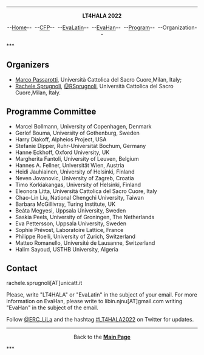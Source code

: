 ***
<p style="text-align: center;"><b>LT4HALA 2022</b></p>
<p style="text-align: center;">--<a href="index">Home</a>--&nbsp;&nbsp;--<a href="CFP">CFP</a>--&nbsp;&nbsp;--<a href="EvaLatin">EvaLatin</a>--&nbsp;&nbsp;--<a href="EvaHan">EvaHan</a>--&nbsp;&nbsp;--<a href="Program">Program</a>--&nbsp;&nbsp;--Organization--</p>
***

## Organizers
- [Marco Passarotti](https://docenti.unicatt.it/ppd2/en/#/en/docenti/14144/marco-carlo-passarotti/profilo), Università Cattolica del Sacro Cuore,Milan, Italy;
- [Rachele Sprugnoli](https://www.researchgate.net/profile/Rachele_Sprugnoli), [@RSprugnoli](https://twitter.com/RSprugnoli), Università Cattolica del Sacro Cuore,Milan, Italy.


## Programme Committee
- Marcel Bollmann, University of Copenhagen, Denmark
- Gerlof Bouma, University of Gothenburg, Sweden
- Harry Diakoff, Alpheios Project, USA
- Stefanie Dipper, Ruhr-Universität Bochum, Germany
- Hanne Eckhoff, Oxford University, UK
- Margherita Fantoli, University of Leuven, Belgium
- Hannes A. Fellner, Universität Wien, Austria
- Heidi Jauhiainen, University of Helsinki, Finland
- Neven Jovanovic, University of Zagreb, Croatia
- Timo Korkiakangas, University of Helsinki, Finland 
- Eleonora Litta, Università Cattolica del Sacro Cuore, Italy
- Chao-Lin  Liu, National Chengchi University, Taiwan
- Barbara McGillivray, Turing Institute, UK
- Beáta  Megyesi, Uppsala University, Sweden
- Saskia Peels, University of Groningen, The Netherlands
- Eva Pettersson, Uppsala University, Sweden
- Sophie Prévost, Laboratoire Lattice, France
- Philippe Roelli, University of Zurich, Switzerland
- Matteo Romanello, Université de Lausanne, Switzerland
- Halim Sayoud, USTHB University, Algeria

## Contact
rachele.sprugnoli[AT]unicatt.it

Please, write "LT4HALA" or "EvaLatin" in the subject of your email.
For more information on EvaHan, please write to libin.njnu[AT]gmail.com writing "EvaHan" in the subject of the email.

Follow [@ERC_LiLa](https://twitter.com/ERC_LiLa) and the hashtag [#LT4HALA2022](https://twitter.com/search?q=%23LT4HALA&src=typed_query) on Twitter for updates.

***
<p style="text-align: center;">Back to the <a href="https://circse.github.io/LT4HALA/"><b>Main Page</b></a></p>
***
